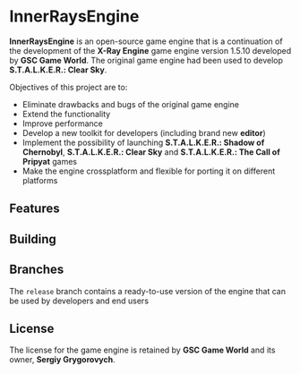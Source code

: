 InnerRaysEngine
===============

**InnerRaysEngine** is an open-source game engine that is a continuation of the development of the **X-Ray Engine** game engine version 1.5.10 developed by **GSC Game World**. The original game engine had been used to develop **S.T.A.L.K.E.R.: Clear Sky**.

Objectives of this project are to:
* Eliminate drawbacks and bugs of the original game engine
* Extend the functionality
* Improve performance
* Develop a new toolkit for developers (including brand new **editor**)
* Implement the possibility of launching **S.T.A.L.K.E.R.: Shadow of Chernobyl**, **S.T.A.L.K.E.R.: Clear Sky** and **S.T.A.L.K.E.R.: The Call of Pripyat** games
* Make the engine crossplatform and flexible for porting it on different platforms


Features
--------

Building
--------

Branches
--------

The `release` branch contains a ready-to-use version of the engine that can be used by developers and end users


License
-------

The license for the game engine is retained by **GSC Game World** and its owner, **Sergiy Grygorovych**.
